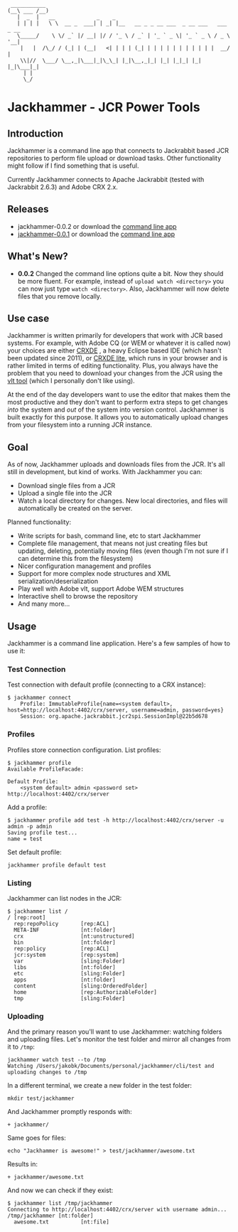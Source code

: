      ___________
    (__\ ___ /__)
       |  _  |   __             _    _
       | | | |   \ \  __ _  ___| | _| |__   __ _ _ __ ___  _ __ ___   ___ _ __
       \_____/    \ \/ _` |/ __| |/ / '_ \ / _` | '_ ` _ \| '_ ` _ \ / _ \ '__|
        |   |  /\_/ / (_| | (__|   <| | | | (_| | | | | | | | | | | |  __/ |
        \\|//  \___/ \__,_|\___|_|\_\_| |_|\__,_|_| |_| |_|_| |_| |_|\___|_|
         | |
         \_/


# Jackhammer - JCR Power Tools

## Introduction

Jackhammer is a command line app that connects to Jackrabbit based JCR repositories to perform file upload or download
tasks. Other functionality might follow if I find something that is useful.

Currently Jackhammer connects to Apache Jackrabbit (tested with Jackrabbit 2.6.3) and Adobe CRX 2.x.

## Releases

* jackhammer-0.0.2 or download the [command line app](https://github.com/ilikeorangutans/maven-repo/raw/master/releases/jackhammer/cli/0.0.2/cli-0.0.2.jar)
* [jackhammer-0.0.1](01a8cf8b30b721fbb90f89a13545f6af0f3378e8) or download the [command line app](https://github.com/ilikeorangutans/maven-repo/raw/master/releases/jackhammer/cli/0.0.1/cli-0.0.1.jar)

## What's New?

* **0.0.2** Changed the command line options quite a bit. Now they should be more fluent. For example, instead of
  ``upload watch <directory>`` you can now just type ``watch <directory>``. Also, Jackhammer will now delete files that
  you remove locally.

## Use case

Jackhammer is written primarily for developers that work with JCR based systems. For example, with Adobe CQ (or WEM or
whatever it is called now) your choices are either [CRXDE](https://www.day.com/day/en/products/crx/download/downloadcrxde.html)
, a heavy Eclipse based IDE (which hasn't been updated since 2011), or [CRXDE lite](http://dev.day.com/docs/en/crx/current/developing/development_tools/developing_with_crxde_lite.html),
which runs in your
 browser and is rather limited in terms of editing functionality. Plus, you always have the problem that you need to
 download your changes from the JCR using the [vlt tool](http://dev.day.com/docs/en/crx/current/how_to/how_to_use_the_vlttool.html)
 (which I personally don't like using).

At the end of the day developers want to use the editor that makes them the most productive and they don't want to
perform extra steps to get changes *into* the system and *out* of the system into version control. Jackhammer
is built exactly for this purpose. It allows you to automatically upload changes from your filesystem into a running
JCR instance.

## Goal

As of now, Jackhammer uploads and downloads files from the JCR. It's all still in development, but kind of works. With
Jackhammer you can:

* Download single files from a JCR
* Upload a single file into the JCR
* Watch a local directory for changes. New local directories, and files will automatically be created on the server.

Planned functionality:

* Write scripts for bash, command line, etc to start Jackhammer
* Complete file management, that means not just creating files but updating, deleting, potentially moving files (even
  though I'm not sure if I can determine this from the filesystem)
* Nicer configuration management and profiles
* Support for more complex node structures and XML serialization/deserialization
* Play well with Adobe vlt, support Adobe WEM structures
* Interactive shell to browse the repository
* And many more...

## Usage

Jackhammer is a command line application. Here's a few samples of how to use it:

### Test Connection

Test connection with default profile (connecting to a CRX instance):

    $ jackhammer connect
        Profile: ImmutableProfile{name=<system default>, host=http://localhost:4402/crx/server, username=admin, password=yes}
        Session: org.apache.jackrabbit.jcr2spi.SessionImpl@22b5d678

### Profiles

Profiles store connection configuration. List profiles:

    $ jackhammer profile
    Available ProfileFacade:

    Default Profile:
        <system default> admin <password set> http://localhost:4402/crx/server

Add a profile:

    $ jackhammer profile add test -h http://localhost:4402/crx/server -u admin -p admin
    Saving profile test...
    name = test

Set default profile:

    jackhammer profile default test


### Listing

Jackhammer can list nodes in the JCR:

    $ jackhammer list /
    / [rep:root]
      rep:repoPolicy       [rep:ACL]
      META-INF             [nt:folder]
      crx                  [nt:unstructured]
      bin                  [nt:folder]
      rep:policy           [rep:ACL]
      jcr:system           [rep:system]
      var                  [sling:Folder]
      libs                 [nt:folder]
      etc                  [sling:Folder]
      apps                 [nt:folder]
      content              [sling:OrderedFolder]
      home                 [rep:AuthorizableFolder]
      tmp                  [sling:Folder]

### Uploading

And the primary reason you'll want to use Jackhammer: watching folders and uploading files. Let's monitor the test
folder and mirror all changes from it to ``/tmp``:

    jackhammer watch test --to /tmp
    Watching /Users/jakobk/Documents/personal/jackhammer/cli/test and uploading changes to /tmp

In a different terminal, we create a new folder in the test folder:

    mkdir test/jackhammer

And Jackhammer promptly responds with:

    + jackhammer/

Same goes for files:

    echo "Jackhammer is awesome!" > test/jackhammer/awesome.txt

Results in:

    + jackhammer/awesome.txt

And now we can check if they exist:

    $ jackhammer list /tmp/jackhammer
    Connecting to http://localhost:4402/crx/server with username admin...
    /tmp/jackhammer [nt:folder]
      awesome.txt          [nt:file]

